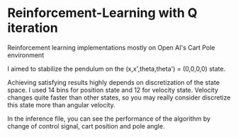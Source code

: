# Reinforcement-Learning with Q iteration
Reinforcement learning implementations mostly on Open AI's Cart Pole environment

I aimed to stabilize the pendulum on the (x,x',theta,theta') = (0,0,0,0) state. 

Achieving satisfying results highly depends on discretization of the state space. I used 14 bins for position state and 12 for velocity state. Velocity changes quite faster than other states, so you may really consider discretize this state more than angular velocity.

In the inference file, you can see the performance of the algorithm by change of control signal, cart position and pole angle. 

